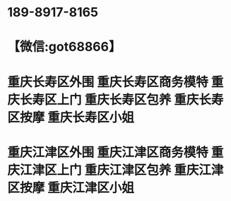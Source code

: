 # 189-8917-8165
# 【微信:got68866】
# 重庆长寿区外围 重庆长寿区商务模特 重庆长寿区上门 重庆长寿区包养 重庆长寿区按摩 重庆长寿区小姐
# 重庆江津区外围 重庆江津区商务模特 重庆江津区上门 重庆江津区包养 重庆江津区按摩 重庆江津区小姐
